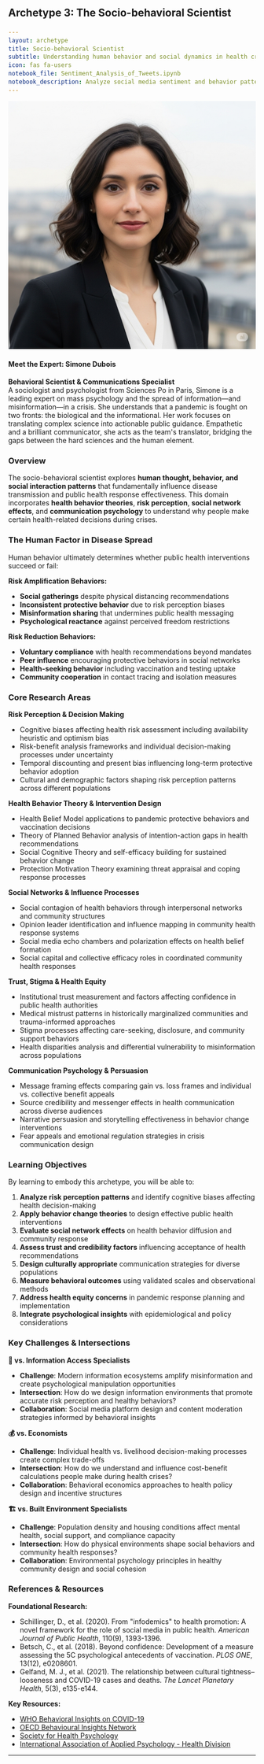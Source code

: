 ## Archetype 3: The Socio-behavioral Scientist

```yaml
---
layout: archetype
title: Socio-behavioral Scientist
subtitle: Understanding human behavior and social dynamics in health crises
icon: fas fa-users
notebook_file: Sentiment_Analysis_of_Tweets.ipynb
notebook_description: Analyze social media sentiment and behavior patterns during health crises. Track public opinion, risk perception, and compliance with health measures using text mining.
---
```

<div class="expert-bio-box">
  <img src="../../assets/images/simone-dubois.png" alt="Portrait of Simone Dubois" class="expert-photo">
  <div class="expert-details">
    <h4>Meet the Expert: <strong>Simone Dubois</strong></h4>
    <p>
      <strong>Behavioral Scientist & Communications Specialist</strong><br>
      A sociologist and psychologist from Sciences Po in Paris, Simone is a leading expert on mass psychology and the spread of information—and misinformation—in a crisis. She understands that a pandemic is fought on two fronts: the biological and the informational. Her work focuses on translating complex science into actionable public guidance. Empathetic and a brilliant communicator, she acts as the team's translator, bridging the gaps between the hard sciences and the human element.
    </p>
  </div>
</div>

### Overview

The socio-behavioral scientist explores **human thought, behavior, and social interaction patterns** that fundamentally influence disease transmission and public health response effectiveness. This domain incorporates **health behavior theories**, **risk perception**, **social network effects**, and **communication psychology** to understand why people make certain health-related decisions during crises.

### The Human Factor in Disease Spread

Human behavior ultimately determines whether public health interventions succeed or fail:

**Risk Amplification Behaviors:**
- **Social gatherings** despite physical distancing recommendations
- **Inconsistent protective behavior** due to risk perception biases
- **Misinformation sharing** that undermines public health messaging
- **Psychological reactance** against perceived freedom restrictions

**Risk Reduction Behaviors:**
- **Voluntary compliance** with health recommendations beyond mandates
- **Peer influence** encouraging protective behaviors in social networks
- **Health-seeking behavior** including vaccination and testing uptake
- **Community cooperation** in contact tracing and isolation measures

### Core Research Areas

**Risk Perception & Decision Making**
  - Cognitive biases affecting health risk assessment including availability heuristic and optimism bias
  - Risk-benefit analysis frameworks and individual decision-making processes under uncertainty
  - Temporal discounting and present bias influencing long-term protective behavior adoption
  - Cultural and demographic factors shaping risk perception patterns across different populations

**Health Behavior Theory & Intervention Design**
  - Health Belief Model applications to pandemic protective behaviors and vaccination decisions
  - Theory of Planned Behavior analysis of intention-action gaps in health recommendations
  - Social Cognitive Theory and self-efficacy building for sustained behavior change
  - Protection Motivation Theory examining threat appraisal and coping response processes

**Social Networks & Influence Processes**
  - Social contagion of health behaviors through interpersonal networks and community structures
  - Opinion leader identification and influence mapping in community health response systems
  - Social media echo chambers and polarization effects on health belief formation
  - Social capital and collective efficacy roles in coordinated community health responses

**Trust, Stigma & Health Equity**
  - Institutional trust measurement and factors affecting confidence in public health authorities
  - Medical mistrust patterns in historically marginalized communities and trauma-informed approaches
  - Stigma processes affecting care-seeking, disclosure, and community support behaviors
  - Health disparities analysis and differential vulnerability to misinformation across populations

**Communication Psychology & Persuasion**
  - Message framing effects comparing gain vs. loss frames and individual vs. collective benefit appeals
  - Source credibility and messenger effects in health communication across diverse audiences
  - Narrative persuasion and storytelling effectiveness in behavior change interventions
  - Fear appeals and emotional regulation strategies in crisis communication design

### Learning Objectives

By learning to embody this archetype, you will be able to:

1. **Analyze risk perception patterns** and identify cognitive biases affecting health decision-making
2. **Apply behavior change theories** to design effective public health interventions
3. **Evaluate social network effects** on health behavior diffusion and community response
4. **Assess trust and credibility factors** influencing acceptance of health recommendations
5. **Design culturally appropriate** communication strategies for diverse populations
6. **Measure behavioral outcomes** using validated scales and observational methods
7. **Address health equity concerns** in pandemic response planning and implementation
8. **Integrate psychological insights** with epidemiological and policy considerations

### Key Challenges & Intersections

**📱 vs. Information Access Specialists**
- **Challenge**: Modern information ecosystems amplify misinformation and create psychological manipulation opportunities
- **Intersection**: How do we design information environments that promote accurate risk perception and healthy behaviors?
- **Collaboration**: Social media platform design and content moderation strategies informed by behavioral insights

**💰 vs. Economists**
- **Challenge**: Individual health vs. livelihood decision-making processes create complex trade-offs
- **Intersection**: How do we understand and influence cost-benefit calculations people make during health crises?
- **Collaboration**: Behavioral economics approaches to health policy design and incentive structures

**🏗️ vs. Built Environment Specialists**
- **Challenge**: Population density and housing conditions affect mental health, social support, and compliance capacity
- **Intersection**: How do physical environments shape social behaviors and community health responses?
- **Collaboration**: Environmental psychology principles in healthy community design and social cohesion

### References & Resources

**Foundational Research:**
- Schillinger, D., et al. (2020). From "infodemics" to health promotion: A novel framework for the role of social media in public health. *American Journal of Public Health*, 110(9), 1393-1396.
- Betsch, C., et al. (2018). Beyond confidence: Development of a measure assessing the 5C psychological antecedents of vaccination. *PLOS ONE*, 13(12), e0208601.
- Gelfand, M. J., et al. (2021). The relationship between cultural tightness–looseness and COVID-19 cases and deaths. *The Lancet Planetary Health*, 5(3), e135-e144.

**Key Resources:**
- [WHO Behavioral Insights on COVID-19](https://www.who.int/teams/risk-communication)
- [OECD Behavioural Insights Network](https://www.oecd.org/gov/regulatory-policy/behavioural-insights.htm)
- [Society for Health Psychology](https://www.healthpsych.org/)
- [International Association of Applied Psychology - Health Division](https://iaapsy.org/)

---